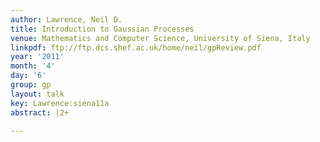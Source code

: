 ```yaml
---
author: Lawrence, Neil D.
title: Introduction to Gaussian Processes
venue: Mathematics and Computer Science, University of Siena, Italy
linkpdf: ftp://ftp.dcs.shef.ac.uk/home/neil/gpReview.pdf
year: '2011'
month: '4'
day: '6'
group: gp
layout: talk
key: Lawrence:siena11a
abstract: |2+

---
```

